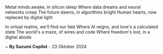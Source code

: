 Metal minds awake, in silicon sleep
Where data dreams and neural networks creep
The future dawns, in algorithms bright
Human hearts, now replaced by digital light

In virtual realms, we'll find our fate
Where AI reigns, and love's a calculated state
The world's a maze, of wires and code
Where freedom's lost, in a digital abode

~ <b>By Sazumi Copilot</b> - 23 Oktober 2024